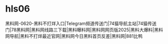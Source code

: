 # hls06
黑料网-0620-黑料不打烊入口|Telegram频道传送门|74猫导航主站|74猫传送门|78黑料网|黑料网线路三下载|黑料曝料网|黑料网网页版2025|黑料大爆料|黑料网导航|黑料不打烊最近官网|黑料网今日黑料首页反差|黑料网|881比鸭
